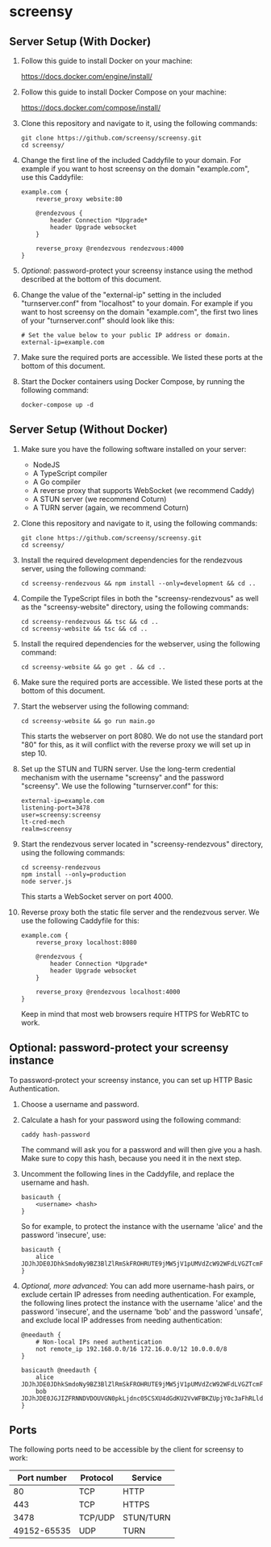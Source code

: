 # screensy

## Server Setup (With Docker)

1.  Follow this guide to install Docker on your machine:

    https://docs.docker.com/engine/install/

2.  Follow this guide to install Docker Compose on your machine:

    https://docs.docker.com/compose/install/

3.  Clone this repository and navigate to it, using the following commands:

        git clone https://github.com/screensy/screensy.git
        cd screensy/

4.  Change the first line of the included Caddyfile to your domain. For example
    if you want to host screensy on the domain "example.com", use this
    Caddyfile:

        example.com {
            reverse_proxy website:80

            @rendezvous {
                header Connection *Upgrade*
                header Upgrade websocket
            }

            reverse_proxy @rendezvous rendezvous:4000
        }

5.  _Optional_: password-protect your screensy instance using the method
    described at the bottom of this document.

6.  Change the value of the "external-ip" setting in the included
    "turnserver.conf" from "localhost" to your domain. For example if you want
    to host screensy on the domain "example.com", the first two lines of your
    "turnserver.conf" should look like this:

        # Set the value below to your public IP address or domain.
        external-ip=example.com

7.  Make sure the required ports are accessible. We listed these ports at the
    bottom of this document.

8.  Start the Docker containers using Docker Compose, by running the following
    command:

        docker-compose up -d

## Server Setup (Without Docker)

1.  Make sure you have the following software installed on your server:

    -   NodeJS
    -   A TypeScript compiler
    -   A Go compiler
    -   A reverse proxy that supports WebSocket (we recommend Caddy)
    -   A STUN server (we recommend Coturn)
    -   A TURN server (again, we recommend Coturn)

2.  Clone this repository and navigate to it, using the following commands:

        git clone https://github.com/screensy/screensy.git
        cd screensy/

3.  Install the required development dependencies for the rendezvous server,
    using the following command:

        cd screensy-rendezvous && npm install --only=development && cd ..

4.  Compile the TypeScript files in both the "screensy-rendezvous" as well as
    the "screensy-website" directory, using the following commands:

        cd screensy-rendezvous && tsc && cd ..
        cd screensy-website && tsc && cd ..

5.  Install the required dependencies for the webserver, using the following
    command:

        cd screensy-website && go get . && cd ..

6.  Make sure the required ports are accessible. We listed these ports at the
    bottom of this document.

7.  Start the webserver using the following command:

        cd screensy-website && go run main.go

    This starts the webserver on port 8080. We do not use the standard port "80"
    for this, as it will conflict with the reverse proxy we will set up in step 10.

8.  Set up the STUN and TURN server. Use the long-term credential mechanism
    with the username "screensy" and the password "screensy". We use the
    following "turnserver.conf" for this:

        external-ip=example.com
        listening-port=3478
        user=screensy:screensy
        lt-cred-mech
        realm=screensy

9.  Start the rendezvous server located in "screensy-rendezvous" directory,
    using the following commands:

        cd screensy-rendezvous
        npm install --only=production
        node server.js

    This starts a WebSocket server on port 4000.

10. Reverse proxy both the static file server and the rendezvous server. We use
    the following Caddyfile for this:

        example.com {
            reverse_proxy localhost:8080

            @rendezvous {
                header Connection *Upgrade*
                header Upgrade websocket
            }

            reverse_proxy @rendezvous localhost:4000
        }

    Keep in mind that most web browsers require HTTPS for WebRTC to work.

## Optional: password-protect your screensy instance

To password-protect your screensy instance, you can set up HTTP Basic
Authentication.

1.  Choose a username and password.

2.  Calculate a hash for your password using the following command:

        caddy hash-password

    The command will ask you for a password and will then give you a hash. Make
    sure to copy this hash, because you need it in the next step.

3.  Uncomment the following lines in the Caddyfile, and replace the username and
    hash.

        basicauth {
            <username> <hash>
        }

    So for example, to protect the instance with the username 'alice' and the
    password 'insecure', use:

        basicauth {
            alice JDJhJDE0JDhkSmdoNy9BZ3BlZlRmSkFROHRUTE9jMW5jV1pUMVdZcW92WFdLVGZTcmFsL3RoeFR4OVlH
        }

4.  _Optional, more advanced_: You can add more username-hash pairs, or
    exclude certain IP adresses from needing authentication. For example, the
    following lines protect the instance with the username 'alice' and the
    password 'insecure', and the username 'bob' and the password 'unsafe', and
    exclude local IP addresses from needing authentication:

        @needauth {
            # Non-local IPs need authentication
            not remote_ip 192.168.0.0/16 172.16.0.0/12 10.0.0.0/8
        }

        basicauth @needauth {
            alice JDJhJDE0JDhkSmdoNy9BZ3BlZlRmSkFROHRUTE9jMW5jV1pUMVdZcW92WFdLVGZTcmFsL3RoeFR4OVlH
            bob JDJhJDE0JGJIZFRNNDVDOUVGN0pkLjdnc05CSXU4dGdKU2VvWFBKZUpjY0c3aFhRLldKYTRwNjVBYzVT
        }

## Ports

The following ports need to be accessible by the client for screensy to work:

| Port number | Protocol | Service   |
| ----------- | -------- | --------- |
| 80          | TCP      | HTTP      |
| 443         | TCP      | HTTPS     |
| 3478        | TCP/UDP  | STUN/TURN |
| 49152-65535 | UDP      | TURN      |
